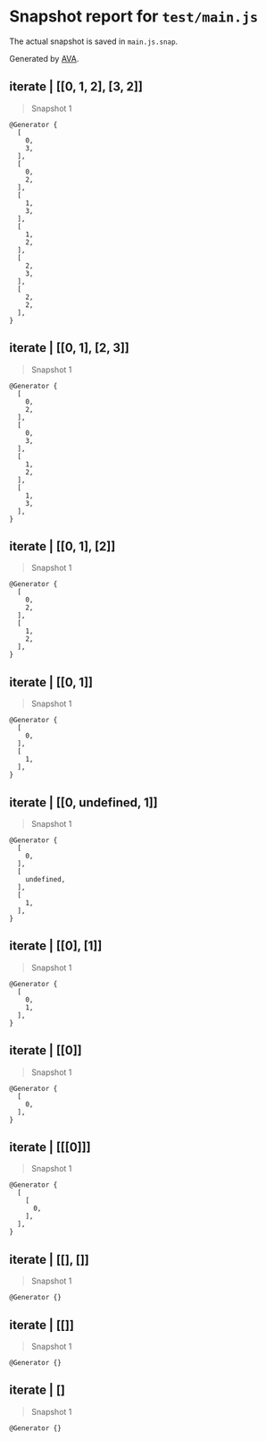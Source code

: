 # Snapshot report for `test/main.js`

The actual snapshot is saved in `main.js.snap`.

Generated by [AVA](https://ava.li).

## iterate | [[0, 1, 2], [3, 2]]

> Snapshot 1

    @Generator {
      [
        0,
        3,
      ],
      [
        0,
        2,
      ],
      [
        1,
        3,
      ],
      [
        1,
        2,
      ],
      [
        2,
        3,
      ],
      [
        2,
        2,
      ],
    }

## iterate | [[0, 1], [2, 3]]

> Snapshot 1

    @Generator {
      [
        0,
        2,
      ],
      [
        0,
        3,
      ],
      [
        1,
        2,
      ],
      [
        1,
        3,
      ],
    }

## iterate | [[0, 1], [2]]

> Snapshot 1

    @Generator {
      [
        0,
        2,
      ],
      [
        1,
        2,
      ],
    }

## iterate | [[0, 1]]

> Snapshot 1

    @Generator {
      [
        0,
      ],
      [
        1,
      ],
    }

## iterate | [[0, undefined, 1]]

> Snapshot 1

    @Generator {
      [
        0,
      ],
      [
        undefined,
      ],
      [
        1,
      ],
    }

## iterate | [[0], [1]]

> Snapshot 1

    @Generator {
      [
        0,
        1,
      ],
    }

## iterate | [[0]]

> Snapshot 1

    @Generator {
      [
        0,
      ],
    }

## iterate | [[[0]]]

> Snapshot 1

    @Generator {
      [
        [
          0,
        ],
      ],
    }

## iterate | [[], []]

> Snapshot 1

    @Generator {}

## iterate | [[]]

> Snapshot 1

    @Generator {}

## iterate | []

> Snapshot 1

    @Generator {}
